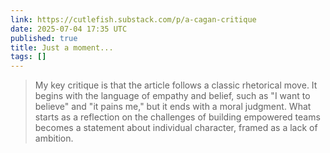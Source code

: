 ```yaml
---
link: https://cutlefish.substack.com/p/a-cagan-critique
date: 2025-07-04 17:35 UTC
published: true
title: Just a moment...
tags: []
---
```


> My key critique is that the article follows a classic rhetorical move. It begins with the language of empathy and belief, such as "I want to believe" and "it pains me," but it ends with a moral judgment. What starts as a reflection on the challenges of building empowered teams becomes a statement about individual character, framed as a lack of ambition.

